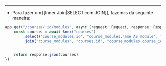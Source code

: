 ___
- Para fazer um [[Inner Join|SELECT com JOIN]], fazemos da seguinte maneira:
```ts
app.get("/courses/:id/modules", async (request: Request, response: Response) => {
	const courses = await knex("courses")
		.select("course_modules.id", "course_modules.name AS module", "courses.name AS course" )
		.join("course_modules", "courses.id", "course_modules.course_id")
	

	return response.json(courses)
})
```